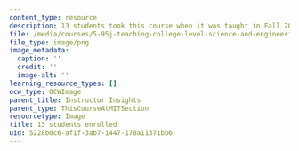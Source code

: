 ```yaml
---
content_type: resource
description: 13 students took this course when it was taught in Fall 2015.
file: /media/courses/5-95j-teaching-college-level-science-and-engineering-fall-2015/5228b0c6af1f3ab71447178a11371bb6_13.png
file_type: image/png
image_metadata:
  caption: ''
  credit: ''
  image-alt: ''
learning_resource_types: []
ocw_type: OCWImage
parent_title: Instructor Insights
parent_type: ThisCourseAtMITSection
resourcetype: Image
title: 13 students enrolled
uid: 5228b0c6-af1f-3ab7-1447-178a11371bb6
---
```

